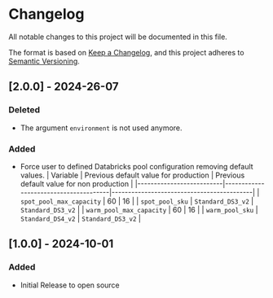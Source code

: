 # Changelog

All notable changes to this project will be documented in this file.

The format is based on [Keep a Changelog](https://keepachangelog.com/en/1.0.0/),
and this project adheres to [Semantic Versioning](https://semver.org/spec/v2.0.0.html).

## [2.0.0] - 2024-26-07

### Deleted

- The argument `environment` is not used anymore.

### Added

- Force user to defined Databricks pool configuration removing default values.
| Variable                 | Previous default value for production | Previous default value for non production |
|--------------------------|---------------------------------------|-------------------------------------------|
| `spot_pool_max_capacity` | 60                                    | 16                                        |
| `spot_pool_sku`          | `Standard_DS3_v2`                     | `Standard_DS3_v2`                         |
| `warm_pool_max_capacity` | 60                                    | 16                                        |
| `warm_pool_sku`          | `Standard_DS4_v2`                     | `Standard_DS3_v2`                         |

## [1.0.0] - 2024-10-01

### Added

- Initial Release to open source
